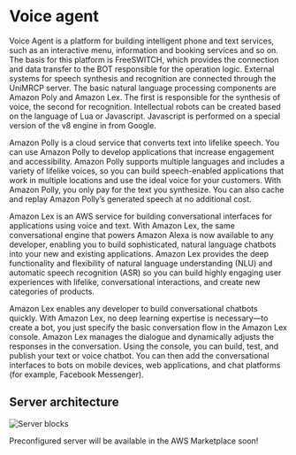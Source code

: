 # Voice agent

Voice Agent is a platform for building intelligent phone and text services, such as an interactive menu, information and booking services and so on. The basis for this platform is FreeSWITCH, which provides the connection and data transfer to the BOT responsible for the operation logic. External systems for speech synthesis and recognition are connected through the UniMRCP server. The basic natural language processing components are Amazon Poly and Amazon Lex. The first is responsible for the synthesis of voice, the second for recognition.
Intellectual robots can be created based on the language of Lua or Javascript. Javascript is performed on a special version of the v8 engine in from Google.

Amazon Polly is a cloud service that converts text into lifelike speech. You can use Amazon Polly to develop applications that increase engagement and accessibility. Amazon Polly supports multiple languages and includes a variety of lifelike voices, so you can build speech-enabled applications that work in multiple locations and use the ideal voice for your customers. With Amazon Polly, you only pay for the text you synthesize. You can also cache and replay Amazon Polly’s generated speech at no additional cost.

Amazon Lex is an AWS service for building conversational interfaces for applications using voice and text. With Amazon Lex, the same conversational engine that powers Amazon Alexa is now available to any developer, enabling you to build sophisticated, natural language chatbots into your new and existing applications. Amazon Lex provides the deep functionality and flexibility of natural language understanding (NLU) and automatic speech recognition (ASR) so you can build highly engaging user experiences with lifelike, conversational interactions, and create new categories of products.

Amazon Lex enables any developer to build conversational chatbots quickly. With Amazon Lex, no deep learning expertise is necessary—to create a bot, you just specify the basic conversation flow in the Amazon Lex console. Amazon Lex manages the dialogue and dynamically adjusts the responses in the conversation. Using the console, you can build, test, and publish your text or voice chatbot. You can then add the conversational interfaces to bots on mobile devices, web applications, and chat platforms (for example, Facebook Messenger).

## Server architecture

![Server blocks](https://github.com/loginet-solutions-ou/voice-agent/blob/master/docs/Diagram.svg)

Preconfigured server will be available in the AWS Marketplace soon!
